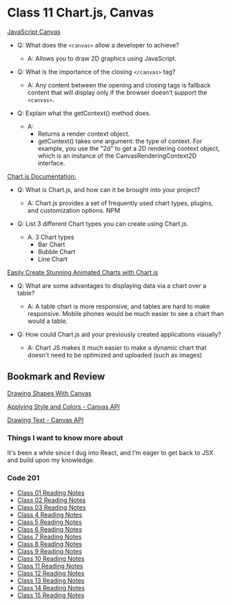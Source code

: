 # Class 11 Chart.js, Canvas

[JavaScript Canvas](https://www.javascripttutorial.net/web-apis/javascript-canvas)

- Q: What does the `<canvas>` allow a developer to achieve?

  - A: Allows you to draw 2D graphics using JavaScript.

- Q: What is the importance of the closing `</canvas>` tag?

  - A:  Any content between the opening and closing tags is fallback content that will display only if the browser doesn’t support the `<canvas>`.

- Q: Explain what the getContext() method does.

  - A:
    - Returns a render context object.
    - getContext() takes one argument: the type of context. For example, you use the "2d" to get a 2D rendering context object, which is an instance of the CanvasRenderingContext2D interface.

[Chart.js Documentation:](http://www.chartjs.org/docs/)

- Q: What is Chart.js, and how can it be brought into your project?

  - A: Chart.js provides a set of frequently used chart types, plugins, and customization options. NPM

- Q: List 3 different Chart types you can create using Chart.js.
  - A. 3 Chart types
    - Bar Chart
    - Bubble Chart
    - Line Chart

[Easily Create Stunning Animated Charts with Chart.js](https://www.webdesignerdepot.com/2013/11/easily-create-stunning-animated-charts-with-chart-js/)

- Q: What are some advantages to displaying data via a chart over a table?

  - A: A table chart is more responsive, and tables are hard to make responsive. Mobile phones would be much easier to see a chart than would a table.

- Q: How could Chart.js aid your previously created applications visually?

  - A: Chart JS makes it much easier to make a dynamic chart that doesn't need to be optimized and uploaded (such as images)

## Bookmark and Review

[Drawing Shapes With Canvas](https://developer.mozilla.org/en-US/docs/Web/API/Canvas_API/Tutorial/Drawing_shapes)

[Applying Style and Colors - Canvas API](https://developer.mozilla.org/en-US/docs/Web/API/Canvas_API/Tutorial/Applying_styles_and_colors)

[Drawing Text - Canvas API](https://developer.mozilla.org/en-US/docs/Web/API/Canvas_API/Tutorial/Drawing_text)

### Things I want to know more about

It's been a while since I dug into React, and I'm eager to get back to JSX and build upon my knowledge.

### Code 201


- [Class 01 Reading Notes](/code201/class-01.md)
- [Class 02 Reading Notes](/code201/class-02.md)
- [Class 03 Reading Notes](/code201/class-03.md)
- [Class 4 Reading Notes](/code201/class-04.md)
- [Class 5 Reading Notes](/code201/class-05.md)
- [Class 6 Reading Notes](/code201/class-06.md)
- [Class 7 Reading Notes](/code201/class-07.md)
- [Class 8 Reading Notes](/code201/class-08.md)
- [Class 9 Reading Notes](/code201/class-09.md)
- [Class 10 Reading Notes](/code201/class-10.md)
- [Class 11 Reading Notes](/code201/class-11.md)
- [Class 12 Reading Notes](/code201/class-12.md)
- [Class 13 Reading Notes](/code201/class-13.md)
- [Class 14 Reading Notes](/code201/class-14.md)
- [Class 15 Reading Notes](/code201/class-15.md)
